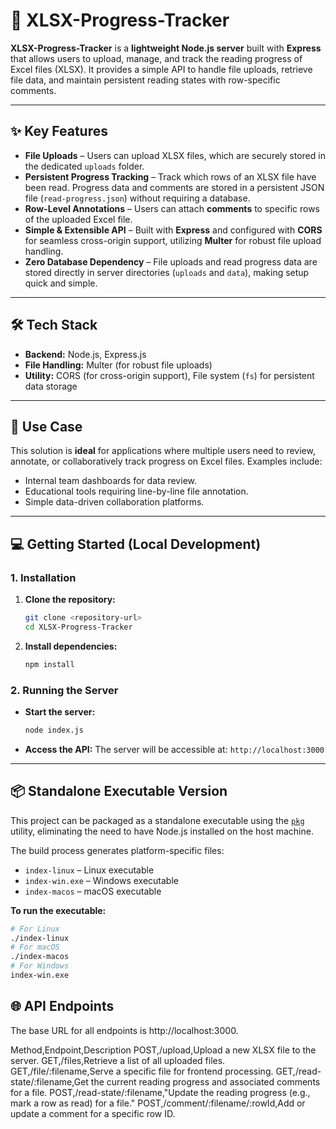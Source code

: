# 🚀 XLSX-Progress-Tracker

**XLSX-Progress-Tracker** is a **lightweight Node.js server** built with **Express** that allows users to upload, manage, and track the reading progress of Excel files (XLSX). It provides a simple API to handle file uploads, retrieve file data, and maintain persistent reading states with row-specific comments.

---

## ✨ Key Features

* **File Uploads** – Users can upload XLSX files, which are securely stored in the dedicated `uploads` folder.
* **Persistent Progress Tracking** – Track which rows of an XLSX file have been read. Progress data and comments are stored in a persistent JSON file (`read-progress.json`) without requiring a database.
* **Row-Level Annotations** – Users can attach **comments** to specific rows of the uploaded Excel file.
* **Simple & Extensible API** – Built with **Express** and configured with **CORS** for seamless cross-origin support, utilizing **Multer** for robust file upload handling.
* **Zero Database Dependency** – File uploads and read progress data are stored directly in server directories (`uploads` and `data`), making setup quick and simple.

---

## 🛠️ Tech Stack

* **Backend:** Node.js, Express.js
* **File Handling:** Multer (for robust file uploads)
* **Utility:** CORS (for cross-origin support), File system (`fs`) for persistent data storage

---

## 🎯 Use Case

This solution is **ideal** for applications where multiple users need to review, annotate, or collaboratively track progress on Excel files. Examples include:

* Internal team dashboards for data review.
* Educational tools requiring line-by-line file annotation.
* Simple data-driven collaboration platforms.

---

## 💻 Getting Started (Local Development)

### 1. Installation

1.  **Clone the repository:**
    ```bash
    git clone <repository-url>
    cd XLSX-Progress-Tracker
    ```
2.  **Install dependencies:**
    ```bash
    npm install
    ```

### 2. Running the Server

* **Start the server:**
    ```bash
    node index.js
    ```
* **Access the API:** The server will be accessible at: `http://localhost:3000`

---

## 📦 Standalone Executable Version

This project can be packaged as a standalone executable using the [`pkg`](https://www.npmjs.com/package/pkg) utility, eliminating the need to have Node.js installed on the host machine.

The build process generates platform-specific files:

* `index-linux` – Linux executable
* `index-win.exe` – Windows executable
* `index-macos` – macOS executable

**To run the executable:**

```bash
# For Linux
./index-linux
# For macOS
./index-macos
# For Windows
index-win.exe
```


## 🌐 API Endpoints
The base URL for all endpoints is http://localhost:3000.

Method,Endpoint,Description
POST,/upload,Upload a new XLSX file to the server.
GET,/files,Retrieve a list of all uploaded files.
GET,/file/:filename,Serve a specific file for frontend processing.
GET,/read-state/:filename,Get the current reading progress and associated comments for a file.
POST,/read-state/:filename,"Update the reading progress (e.g., mark a row as read) for a file."
POST,/comment/:filename/:rowId,Add or update a comment for a specific row ID.

